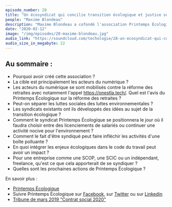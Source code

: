 ```yaml
---
episode_number: 28
title: "Un écosyndicat qui concilie transition écologique et justice sociale"
people: "Maxime Blondeau"
description: "Maxime Blondeau a cofondé l'association Printemps Écologique dont le but est de construire le premier écosyndicat de l'histoire et accélérer la transition écologique par la négociation collective."
date: "2020-02-12"
image: "/img/episodes/28-maxime-blondeau.jpg"
audio_link: "https://soundcloud.com/techologie/28-un-ecosyndicat-qui-concilie-transition-ecologique-et-justice-sociale"
audio_size_in_megabyte: 22
---
```


## Au sommaire :

* Pourquoi avoir créé cette association ?
* La cible est principalement les acteurs du numérique ?
* Les acteurs du numérique se sont mobilisés contre la réforme des retraites avec notamment l'appel https://onestla.tech/. Quel est l'avis du Printemps Écologique sur la réforme des retraites ?
* Peut-on séparer les luttes sociales des luttes environnementales ?
* Les syndicats existants ont ils développés des idées au sujet de la transition écologique ?
* Comment le syndicat Printemps Écologique se positionnera le jour où il faudra choisir entre des licenciements de salariés ou continuer une activité nocive pour l'environnement ?
* Comment le fait d'être syndiqué peut faire infléchir les activités d'une boîte polluante ?
* En quoi intégrer les enjeux écologiques dans le code du travail peut avoir un impact ?
* Pour une entreprise comme une SCOP, une SCIC ou un indépendant, freelance, qu'est ce que cela apporterait de se syndiquer ?
* Quelles sont les prochaines actions de Printemps Écologique ?

<div class="block">

En savoir plus :

* [Printemps Écologique](https://www.printemps-ecologique.fr) 
* Suivre Printemps Écologique sur [Facebook](https://www.facebook.com/ecosyndicat), sur [Twitter](https://www.twitter.com/ecosyndicat) ou sur [Linkedin](https://www.linkedin.com/company/37387288)
* [Tribune de mars 2019 "Contrat social 2020"](https://medium.com/@maximblondeau/contrat-social-reloaded-2e2b24c7b347)

</div>
